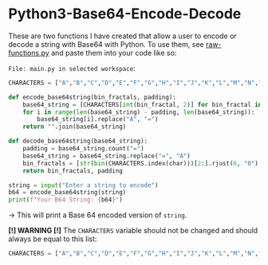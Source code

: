 # Python3-Base64-Encode-Decode

These are two functions I have created that allow a user to encode or decode a string with Base64 with Python. 
To use them, see [raw-functions.py](raw-functions.py) and paste them into your code like so:

`File: main.py in selected workspace`:
```py
CHARACTERS = ["A","B","C","D","E","F","G","H","I","J","K","L","M","N","O","P","Q","R","S","T","U","V","W","X","Y","Z","a","b","c","d","e","f","g","h","i","j","k","l","m","n","o","p","q","r","s","t","u","v","w","x","y","z","0","1","2","3","4","5","6","7","8","9","+","/"]

def encode_base64string(bin_fractals, padding):
    base64_string = [CHARACTERS[int(bin_fractal, 2)] for bin_fractal in bin_fractals]
    for i in range(len(base64_string) - padding, len(base64_string)):
        base64_string[i].replace("A", "=")
    return "".join(base64_string)

def decode_base64string(base64_string):
    padding = base64_string.count("=")
    base64_string = base64_string.replace("=", "A")
    bin_fractals = [str(bin(CHARACTERS.index(char)))[2:].rjust(6, "0") for char in base64_string]
    return bin_fractals, padding

string = input("Enter a string to encode")
b64 = encode_base64string(string)
print(f"Your B64 String: {b64}")
```
-> This will print a Base 64 encoded version of `string`.

**[!] WARNING [!]**
The `CHARACTERS` variable should not be changed and should always be equal to this list:
```py
CHARACTERS = ["A","B","C","D","E","F","G","H","I","J","K","L","M","N","O","P","Q","R","S","T","U","V","W","X","Y","Z","a","b","c","d","e","f","g","h","i","j","k","l","m","n","o","p","q","r","s","t","u","v","w","x","y","z","0","1","2","3","4","5","6","7","8","9","+","/"]
```